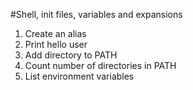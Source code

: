 #Shell, init files, variables and expansions
1. Create an alias
2. Print hello user
3. Add directory to PATH
4. Count number of directories in PATH
5. List environment variables
